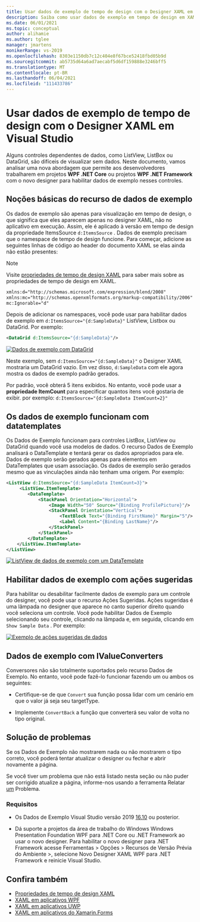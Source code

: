 ```yaml
---
title: Usar dados de exemplo de tempo de design com o Designer XAML em Visual Studio
description: Saiba como usar dados de exemplo em tempo de design em XAML.
ms.date: 06/01/2021
ms.topic: conceptual
author: alihamie
ms.author: tglee
manager: jmartens
monikerRange: vs-2019
ms.openlocfilehash: 8303e1150db7c12c404e8f67bce52418fbd05b9d
ms.sourcegitcommit: ab5735d64a6ad7aecabf5d6df159888e3246bff5
ms.translationtype: MT
ms.contentlocale: pt-BR
ms.lasthandoff: 06/04/2021
ms.locfileid: "111433786"
---
```

# <a name="use-design-time-sample-data-with-the-xaml-designer-in-visual-studio"></a>Usar dados de exemplo de tempo de design com o Designer XAML em Visual Studio

Alguns controles dependentes de dados, como ListView, ListBox ou DataGrid, são difíceis de visualizar sem dados. Neste documento, vamos analisar uma nova abordagem que permite aos desenvolvedores trabalharem em projetos **WPF .NET Core** ou projetos **WPF .NET Framework** com o novo designer para habilitar dados de exemplo nesses controles. 

## <a name="sample-data-feature-basics"></a>Noções básicas do recurso de dados de exemplo

Os dados de exemplo são apenas para visualização em tempo de design, o que significa que eles aparecem apenas no designer XAML, não no aplicativo em execução. Assim, ele é aplicado à versão em tempo de design da propriedade ItemsSource `d:ItemsSource` . Dados de exemplo precisam que o namespace de tempo de design funcione. Para começar, adicione as seguintes linhas de código ao header do documento XAML se elas ainda não estão presentes:

> [!NOTE]
> Visite [propriedades de tempo de design XAML](../xaml-tools/xaml-designtime-data.md) para saber mais sobre as propriedades de tempo de design em XAML.

```xml
xmlns:d="http://schemas.microsoft.com/expression/blend/2008"
xmlns:mc="http://schemas.openxmlformats.org/markup-compatibility/2006"
mc:Ignorable="d"
```

Depois de adicionar os namespaces, você pode usar para habilitar dados de exemplo em `d:ItemsSource="{d:SampleData}"` ListView, Listbox ou DataGrid. Por exemplo:

```xml
<DataGrid d:ItemsSource="{d:SampleData}"/>
```

[![Dados de exemplo com DataGrid](media\xaml-sample-data-empty-datagrid.png "Dados de exemplo habilitados em um DataGrid")](media\xaml-sample-data-empty-datagrid.png#lightbox)

Neste exemplo, sem `d:ItemsSource="{d:SampleData}"` o Designer XAML mostraria um DataGrid vazio. Em vez disso, `d:SampleData` com ele agora mostra os dados de exemplo padrão gerados.

Por padrão, você obterá 5 itens exibidos. No entanto, você pode usar a **propriedade ItemCount** para especificar quantos itens você gostaria de exibir. por exemplo: `d:ItemsSource="{d:SampleData ItemCount=2}"`

## <a name="sample-data-works-with-datatemplates"></a>Os dados de exemplo funcionam com datatemplates

Os Dados de Exemplo funcionam para controles ListBox, ListView ou DataGrid quando você usa modelos de dados. O recurso Dados de Exemplo analisará o DataTemplate e tentará gerar os dados apropriados para ele. Dados de exemplo serão gerados apenas para elementos em DataTemplates que usam associação. Os dados de exemplo serão gerados mesmo que as vinculações ainda não tenham uma origem.
Por exemplo:

```xml
<ListView d:ItemsSource="{d:SampleData ItemCount=3}">
     <ListView.ItemTemplate>
        <DataTemplate>
            <StackPanel Orientation="Horizontal">
                <Image Width="50" Source="{Binding ProfilePicture}"/>
                <StackPanel Orientation="Vertical">
                    <TextBlock Text="{Binding FirstName}" Margin="5"/>
                    <Label Content="{Binding LastName}"/>
                </StackPanel>
            </StackPanel>
        </DataTemplate>
    </ListView.ItemTemplate>
</ListView>
```

[![ListView de dados de exemplo com um DataTemplate](media\xaml-sample-data-templated-listview.png "Dados de exemplo usados em um ListView com um DataTemplate")](media\xaml-sample-data-templated-listview.png#lightbox)

## <a name="enable-sample-data-with-suggested-actions"></a>Habilitar dados de exemplo com ações sugeridas

Para habilitar ou desabilitar facilmente dados de exemplo para um controle do designer, você pode usar o recurso Ações Sugeridas. Ações sugeridas é uma lâmpada no designer que aparece no canto superior direito quando você seleciona um controle. Você pode habilitar Dados de Exemplo selecionando seu controle, clicando na lâmpada e, em seguida, clicando em `Show Sample Data` . Por exemplo:

[![Exemplo de ações sugeridas de dados](media\xaml-sample-data-suggested-actions.png "Habilitar dados de exemplo com ações sugeridas")](media\xaml-sample-data-suggested-actions.png#lightbox)

## <a name="sample-data-with-ivalueconverters"></a>Dados de exemplo com IValueConverters 

Conversores não são totalmente suportados pelo recurso Dados de Exemplo. No entanto, você pode fazê-lo funcionar fazendo um ou ambos os seguintes:
- Certifique-se de que `Convert` sua função possa lidar com um cenário em que o valor já seja seu targetType.

- Implemente `ConvertBack` a função que converterá seu valor de volta no tipo original. 

## <a name="troubleshooting"></a>Solução de problemas

Se os Dados de Exemplo não mostrarem nada ou não mostrarem o tipo correto, você poderá tentar atualizar o designer ou fechar e abrir novamente a página.

Se você tiver um problema que não está listado nesta seção ou não puder ser corrigido atualize a página, informe-nos usando a ferramenta Relatar [um](../ide/how-to-report-a-problem-with-visual-studio.md) Problema.

### <a name="requirements"></a>Requisitos

- Os Dados de Exemplo Visual Studio versão 2019 [16.10](/visualstudio/releases/2019/release-notes-v16.10) ou posterior.

- Dá suporte a projetos da área de trabalho do Windows Windows Presentation Foundation WPF para .NET Core ou .NET Framework ao usar o novo designer. Para habilitar o novo designer para .NET Framework acesse Ferramentas > Opções > Recursos de Versão Prévia do Ambiente >, selecione Novo Designer XAML WPF para .NET Framework e reinicie Visual Studio.

## <a name="see-also"></a>Confira também

- [Propriedades de tempo de design XAML](../xaml-tools/xaml-designtime-data.md)
- [XAML em aplicativos WPF](/dotnet/framework/wpf/advanced/xaml-in-wpf)
- [XAML em aplicativos UWP](/windows/uwp/xaml-platform/xaml-overview)
- [XAML em aplicativos do Xamarin.Forms](/xamarin/xamarin-forms/xaml/)